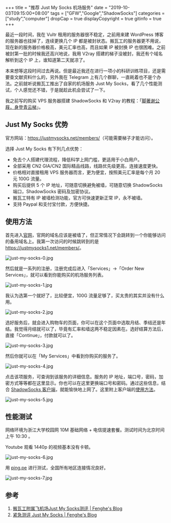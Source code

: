 +++
title = "推荐 Just My Socks 机场服务"
date = "2019-10-03T09:15:00+08:00"
tags = ["GFW","Google","ShadowSocks"]
categories = ["study","computer"]
dropCap = true
displayCopyright = true
gitinfo = true
+++

最近一段时间，我在 Vultr 租用的服务器很不稳定，之前用来建 WordPress 博客的服务器也挂掉了，连续更换几个 IP 都是被封状态。搬瓦工的服务器更不用说，现在新的服务器价格极高，美元汇率也高，而且如果 IP 被封换 IP 也很困难。之前被封第一批的时候我还高兴地说，我用 V2ray 搭建的梯子没被封，我还有个域名解析到这个 IP 上，谁知道第二天就凉了。

本来想等这段时间过去再说。但是最近我还在进行一项小的科研训练项目，还是需要查文献资料什么的，另外我在 Telegram 上有几个群聊，一直耗着也不是个办法。之前就听说搬瓦工推出了自家的机场服务 Just My Socks，看了几个性能测试，个人感觉还不错，于是就趁此机会尝试了一下。

我之前写的购买 VPS 服务器搭建 ShadowSocks 和 V2ray 的教程：「[脚著谢公屐，身登青云梯](/posts/surf-the-internet/)」。

## Just My Socks 优势

官方网站：<https://justmysocks.net/members/>（可能需要梯子才能访问）。

选择 Just My Socks 有下列几点优势：

+ 免去个人搭建代理流程，降低科学上网门槛，更适用于小白用户。
+ 全部采用 CN2 GIA/CN2 国际精品线路，线路优先级更高，连接速度更快。
+ 价格相对直接租用 VPS 服务器而言，更为便宜，按照美元汇率是每个月 20 元 100G 流量。
+ 购买后提供 5 个 IP 地址，可随意切换避免被墙，可随意切换 ShadowSocks 端口，ShadowSocks 密码及加密协议。
+ 搬瓦工特有 IP 被墙检测功能，官方可快速更新正常 IP，永不被墙。
+ 支持 Paypal 和支付宝付款，方便快捷。

## 使用方法

首先进入[官网](https://justmysocks.net/members/)，官网的域名应该是被墙了，但正常情况下会跳转到一个你能够访问的备用域名上。我第一次访问的时候跳转到的是 <https://justmysocks1.net/members/>。

![just-my-socks-0.jpg](/images/just-my-socks-0.jpg "官网主页")

然后就是一系列的注册，注册完成后进入「Services」→「Order New Services」，就可以看到你能购买的机场服务列表。

![just-my-socks-1.jpg](/images/just-my-socks-1.jpg "购买新的服务")

我认为选第一个就好了，比较便宜，100G 流量足够了，买太贵的其实并没有什么用。

![just-my-socks-2.jpg](/images/just-my-socks-2.jpg "选取服务")

选好服务后，就会进入购物车的页面，你可以在这个页面中选取月结、季结还是年结。我觉得月结就可以了，毕竟有汇率和墙这两不稳定因素在。选好结算方法后，直接「Continue」，付款就可以了。

![just-my-socks-3.jpg](/images/just-my-socks-3.jpg "服务结算")

然后你就可以在「My Services」中看到你购买的服务了。

![just-my-socks-4.jpg](/images/just-my-socks-4.jpg "已购买的服务")

点击该项服务，可查询到该服务的详细信息。服务的 IP 地址，端口号，密码，加密方式等等都在这里显示。你也可以在这里更换端口号和密码。通过这些信息，结合 [ShadowSocks 客户端](https://www.guanqr.com/2019/07/02/surf-the-internet/#前期准备)，就能愉快地上网了。这里附上客户端的[使用方法](https://www.guanqr.com/2019/07/02/surf-the-internet/#ShadowSocks-客户端使用方法)。

![just-my-socks-5.jpg](/images/just-my-socks-5.jpg "服务的详细信息")

## 性能测试

网络环境为浙江大学校园网 10M 基础网络 + 电信提速套餐。测试时间为北京时间上午 10:30 。

Youtube 观看 1440p 的视频基本没有卡顿。

![just-my-socks-6.jpg](/images/just-my-socks-6.jpg "Youtube 测试")

用 [ping.pe](http://ping.pe) 进行测试，全国所有地区连接情况良好。

![just-my-socks-7.jpg](/images/just-my-socks-7.jpg "ping.pe 测试")

## 参考

1. [搬瓦工附属飞机场Just My Socks测评 | Fenghe's Blog](https://fenghe.us/benchmark-just-my-host/)
2. [紧急测评 Just My Socks | Fenghe's Blog](https://fenghe.us/190917-review-just-my-socks/)